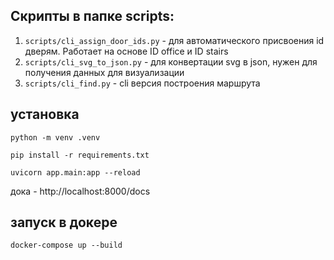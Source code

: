 ## Скрипты в папке scripts:

1. `scripts/cli_assign_door_ids.py` - для автоматического присвоения id дверям. Работает на основе ID office и ID stairs
2. `scripts/cli_svg_to_json.py` - для конвертации svg в json, нужен для получения данных для визуализации
3. `scripts/cli_find.py` - cli версия построения маршрута

## установка

```
python -m venv .venv

pip install -r requirements.txt

uvicorn app.main:app --reload
```

дока - http://localhost:8000/docs

## запуск в докере

`docker-compose up --build`
